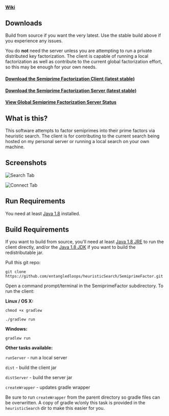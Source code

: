 #### [Wiki](https://github.com/entangledloops/heuristicSearch/wiki/Semiprime-Factorization) ####

## Downloads ##

Build from source if you want the very latest. Use the stable build above if you experience any issues.

You do **not** need the server unless you are attempting to run a private distributed key factorization. 
The client is capable of running a local factorization as well as contribute to the current global factorization effort, so this may be enough for your own needs.

#### [Download the Semiprime Factorization Client (latest stable)](https://github.com/entangledloops/semiprime/blob/master/build/semiprime-client.jar?raw=true) ####

#### [Download the Semiprime Factorization Server (latest stable)](https://github.com/entangledloops/semiprime/blob/master/build/semiprime-server.jar?raw=true) ####

#### [View Global Semiprime Factorization Server Status](https://semiprime.azurewebsites.net) ####

## What is this? ##

This software attempts to factor semiprimes into their prime factors via heuristic search. The client is for contributing to the current search being hosted on my personal server or running a local search on your own machine.

## Screenshots ##

![Search Tab](http://www.entangledloops.com/img/semiprime/search-0.4.4a.png)

![Connect Tab](http://www.entangledloops.com/img/semiprime/connect-0.4.4a.png)

## Run Requirements ##

You need at least [Java 1.8](https://www.java.com/en/download/) installed.

## Build Requirements ##

If you want to build from source, you'll need at least [Java 1.8 JRE](http://www.oracle.com/technetwork/java/javase/downloads/jre8-downloads-2133155.html) to run the client directly, and/or the [Java 1.8 JDK](http://www.oracle.com/technetwork/java/javase/downloads/jdk8-downloads-2133151.html) if you want to build the redistributable jar.

Pull this git repo:

`git clone https://github.com/entangledloops/heuristicSearch/SemiprimeFactor.git`

Open a command prompt/terminal in the SemiprimeFactor subdirectory.
To run the client:

**Linux / OS X:**

`chmod +x gradlew`

`./gradlew run`

**Windows:**

`gradlew run`

**Other tasks available:**

`runServer` - run a local server

`dist` - build the client jar

`distServer` - build the server jar

`createWrapper` - updates gradle wrapper 

Be sure to run `createWrapper` from the parent directory so gradle files can be overwritten. A copy of gradle w/only this task is provided in the `heuristicSearch` dir to make this easier for you.
